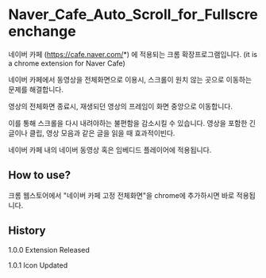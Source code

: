 # Naver_Cafe_Auto_Scroll_for_Fullscreenchange
네이버 카페 (https://cafe.naver.com/*) 에 적용되는 크롬 확장프로그램입니다. (it is a chrome extension for Naver Cafe)

네이버 카페에서 동영상을 전체화면으로 이용시, 스크롤이 원치 않는 곳으로 이동하는 문제를 해결합니다.

영상의 전체화면 종료시, 재생되던 영상의 프레임이 화면 중앙으로 이동합니다.

이를 통해 스크롤을 다시 내려야하는 불편함을 감소시킬 수 있습니다. 영상을 포함한 긴 글이나 클립, 영상 모음과 같은 글을 읽을 때 효과적이빈다.

네이버 카페 내의 네이버 동영상 혹은 임베디드 플레이어에 적용됩니다.

## How to use?
크롬 웹스토어에서 "네이버 카페 고정 전체화면"을 chrome에 추가하시면 바로 적용됩니다.

## History
1.0.0 Extension Released
 
1.0.1 Icon Updated 
